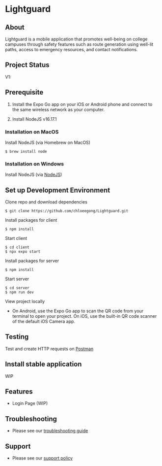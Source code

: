 # Lightguard

## About
Lightguard is a mobile application that promotes well-being on college campuses through safety features such as route generation using well-lit paths, access to emergency resources, and contact notifications.

## Project Status 
V1: 

## Prerequisite 
1. Install the Expo Go app on your iOS or Android phone and connect to the same wireless network as your computer.

2. Install NodeJS v16.17.1
### Installation on MacOS
Install NodeJS (via Homebrew on MacOS)
```
$ brew install node
```
### Installation on Windows
Install NodeJS (via [NodeJS](https://nodejs.org/en/download/))

## Set up Development Environment 
Clone repo and download dependencies
```console 
$ git clone https://github.com/chloeegong/Lightguard.git
```

Install packages for client
```console
$ npm install
```

Start client 
 ```console 
 $ cd client
 $ npx expo start
 ```

Install packages for server
```console
$ npm install
```

 Start server 
 ```
 $ cd server 
 $ npm run dev
 ```

View project locally 
- On Android, use the Expo Go app to scan the QR code from your terminal to open your project. On iOS, use the built-in QR code scanner of the default iOS Camera app.

## Testing 
Test and create HTTP requests on [Postman](https://www.postman.com/downloads/)

## Install stable application 
WIP

## Features 
- Login Page (WIP) 

## Troubleshooting 
- Please see our [troubleshooting guide][ts-guide]

## Support 
- Please see our [support policy][support-policy]

[support-policy]: Support.md
[ts-guide]: debug.md
